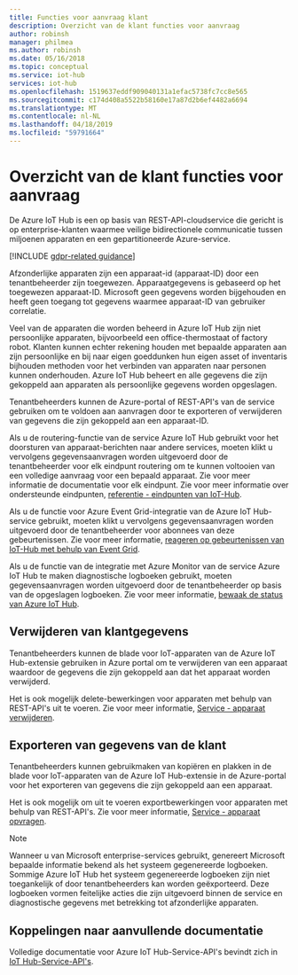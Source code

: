 ```yaml
---
title: Functies voor aanvraag klant
description: Overzicht van de klant functies voor aanvraag
author: robinsh
manager: philmea
ms.author: robinsh
ms.date: 05/16/2018
ms.topic: conceptual
ms.service: iot-hub
services: iot-hub
ms.openlocfilehash: 1519637eddf909040131a1efac5738fc7cc8e565
ms.sourcegitcommit: c174d408a5522b58160e17a87d2b6ef4482a6694
ms.translationtype: MT
ms.contentlocale: nl-NL
ms.lasthandoff: 04/18/2019
ms.locfileid: "59791664"
---
```

# <a name="summary-of-customer-data-request-features"></a>Overzicht van de klant functies voor aanvraag

De Azure IoT Hub is een op basis van REST-API-cloudservice die gericht is op enterprise-klanten waarmee veilige bidirectionele communicatie tussen miljoenen apparaten en een gepartitioneerde Azure-service.

[!INCLUDE [gdpr-related guidance](../../includes/gdpr-intro-sentence.md)]

Afzonderlijke apparaten zijn een apparaat-id (apparaat-ID) door een tenantbeheerder zijn toegewezen. Apparaatgegevens is gebaseerd op het toegewezen apparaat-ID. Microsoft geen gegevens worden bijgehouden en heeft geen toegang tot gegevens waarmee apparaat-ID van gebruiker correlatie.

Veel van de apparaten die worden beheerd in Azure IoT Hub zijn niet persoonlijke apparaten, bijvoorbeeld een office-thermostaat of factory robot. Klanten kunnen echter rekening houden met bepaalde apparaten aan zijn persoonlijke en bij naar eigen goeddunken hun eigen asset of inventaris bijhouden methoden voor het verbinden van apparaten naar personen kunnen onderhouden. Azure IoT Hub beheert en alle gegevens die zijn gekoppeld aan apparaten als persoonlijke gegevens worden opgeslagen.

Tenantbeheerders kunnen de Azure-portal of REST-API's van de service gebruiken om te voldoen aan aanvragen door te exporteren of verwijderen van gegevens die zijn gekoppeld aan een apparaat-ID.

Als u de routering-functie van de service Azure IoT Hub gebruikt voor het doorsturen van apparaat-berichten naar andere services, moeten klikt u vervolgens gegevensaanvragen worden uitgevoerd door de tenantbeheerder voor elk eindpunt routering om te kunnen voltooien van een volledige aanvraag voor een bepaald apparaat. Zie voor meer informatie de documentatie voor elk eindpunt. Zie voor meer informatie over ondersteunde eindpunten, [referentie - eindpunten van IoT-Hub](iot-hub-devguide-endpoints.md).

Als u de functie voor Azure Event Grid-integratie van de Azure IoT Hub-service gebruikt, moeten klikt u vervolgens gegevensaanvragen worden uitgevoerd door de tenantbeheerder voor abonnees van deze gebeurtenissen. Zie voor meer informatie, [reageren op gebeurtenissen van IoT-Hub met behulp van Event Grid](iot-hub-event-grid.md).

Als u de functie van de integratie met Azure Monitor van de service Azure IoT Hub te maken diagnostische logboeken gebruikt, moeten gegevensaanvragen worden uitgevoerd door de tenantbeheerder op basis van de opgeslagen logboeken. Zie voor meer informatie, [bewaak de status van Azure IoT Hub](iot-hub-monitor-resource-health.md).

## <a name="deleting-customer-data"></a>Verwijderen van klantgegevens

Tenantbeheerders kunnen de blade voor IoT-apparaten van de Azure IoT Hub-extensie gebruiken in Azure portal om te verwijderen van een apparaat waardoor de gegevens die zijn gekoppeld aan dat het apparaat worden verwijderd.

Het is ook mogelijk delete-bewerkingen voor apparaten met behulp van REST-API's uit te voeren. Zie voor meer informatie, [Service - apparaat verwijderen](/rest/api/iothub/service/deletedevice).

## <a name="exporting-customer-data"></a>Exporteren van gegevens van de klant

Tenantbeheerders kunnen gebruikmaken van kopiëren en plakken in de blade voor IoT-apparaten van de Azure IoT Hub-extensie in de Azure-portal voor het exporteren van gegevens die zijn gekoppeld aan een apparaat.

Het is ook mogelijk om uit te voeren exportbewerkingen voor apparaten met behulp van REST-API's. Zie voor meer informatie, [Service - apparaat opvragen](/rest/api/iothub/service/getdevice).

> [!NOTE]
> Wanneer u van Microsoft enterprise-services gebruikt, genereert Microsoft bepaalde informatie bekend als het systeem gegenereerde logboeken. Sommige Azure IoT Hub het systeem gegenereerde logboeken zijn niet toegankelijk of door tenantbeheerders kan worden geëxporteerd. Deze logboeken vormen feitelijke acties die zijn uitgevoerd binnen de service en diagnostische gegevens met betrekking tot afzonderlijke apparaten.

## <a name="links-to-additional-documentation"></a>Koppelingen naar aanvullende documentatie

Volledige documentatie voor Azure IoT Hub-Service-API's bevindt zich in [IoT Hub-Service-API's](https://docs.microsoft.com/rest/api/iothub/service).

